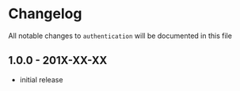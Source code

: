 # Changelog

All notable changes to `authentication` will be documented in this file

## 1.0.0 - 201X-XX-XX

- initial release
